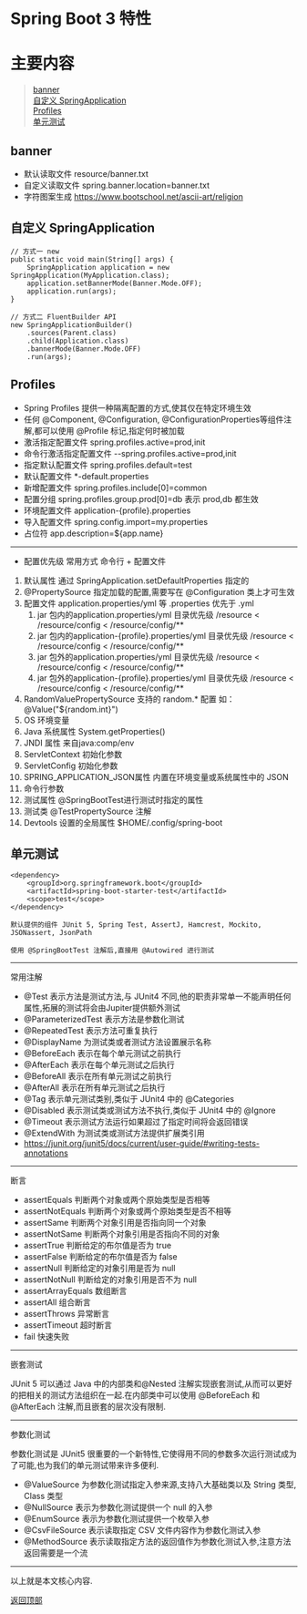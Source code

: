 # Spring Boot 3 特性

# 主要内容

> [banner](#banner)  
> [自定义 SpringApplication](#自定义-springapplication)  
> [Profiles](#profiles)  
> [单元测试](#单元测试)  

## banner

- 默认读取文件 resource/banner.txt
- 自定义读取文件 spring.banner.location=banner.txt
- 字符图案生成 https://www.bootschool.net/ascii-art/religion

## 自定义 SpringApplication

```text
// 方式一 new
public static void main(String[] args) {
    SpringApplication application = new SpringApplication(MyApplication.class);
    application.setBannerMode(Banner.Mode.OFF);
    application.run(args);
}

// 方式二 FluentBuilder API
new SpringApplicationBuilder()
    .sources(Parent.class)
    .child(Application.class)
    .bannerMode(Banner.Mode.OFF)
    .run(args);
```

## Profiles

- Spring Profiles 提供一种隔离配置的方式,使其仅在特定环境生效
- 任何 @Component, @Configuration, @ConfigurationProperties等组件注解,都可以使用 @Profile 标记,指定何时被加载
- 激活指定配置文件 spring.profiles.active=prod,init
- 命令行激活指定配置文件 --spring.profiles.active=prod,init
- 指定默认配置文件 spring.profiles.default=test
- 默认配置文件 *-default.properties
- 新增配置文件 spring.profiles.include[0]=common
- 配置分组 spring.profiles.group.prod[0]=db 表示 prod,db 都生效
- 环境配置文件 application-{profile}.properties
- 导入配置文件 spring.config.import=my.properties
- 占位符 app.description=${app.name}

----

- 配置优先级 常用方式 命令行 + 配置文件
1. 默认属性 通过 SpringApplication.setDefaultProperties 指定的
2. @PropertySource 指定加载的配置,需要写在 @Configuration 类上才可生效
3. 配置文件 application.properties/yml 等 .properties 优先于 .yml
   1. jar 包内的application.properties/yml 目录优先级 /resource < /resource/config < /resource/config/**
   2. jar 包内的application-{profile}.properties/yml 目录优先级 /resource < /resource/config < /resource/config/**
   3. jar 包外的application.properties/yml 目录优先级 /resource < /resource/config < /resource/config/**
   4. jar 包外的application-{profile}.properties/yml 目录优先级 /resource < /resource/config < /resource/config/**
4. RandomValuePropertySource 支持的 random.* 配置 如：@Value("${random.int}")
5. OS 环境变量
6. Java 系统属性 System.getProperties()
7. JNDI 属性 来自java:comp/env
8. ServletContext 初始化参数
9. ServletConfig 初始化参数
10. SPRING_APPLICATION_JSON属性 内置在环境变量或系统属性中的 JSON
11. 命令行参数
12. 测试属性 @SpringBootTest进行测试时指定的属性
13. 测试类 @TestPropertySource 注解
14. Devtools 设置的全局属性 $HOME/.config/spring-boot

## 单元测试

```text
<dependency>
    <groupId>org.springframework.boot</groupId>
    <artifactId>spring-boot-starter-test</artifactId>
    <scope>test</scope>
</dependency>

默认提供的组件 JUnit 5, Spring Test, AssertJ, Hamcrest, Mockito, JSONassert, JsonPath

使用 @SpringBootTest 注解后,直接用 @Autowired 进行测试
```

----

常用注解

- @Test 表示方法是测试方法,与 JUnit4 不同,他的职责非常单一不能声明任何属性,拓展的测试将会由Jupiter提供额外测试
- @ParameterizedTest 表示方法是参数化测试
- @RepeatedTest 表示方法可重复执行
- @DisplayName 为测试类或者测试方法设置展示名称
- @BeforeEach 表示在每个单元测试之前执行
- @AfterEach 表示在每个单元测试之后执行
- @BeforeAll 表示在所有单元测试之前执行
- @AfterAll 表示在所有单元测试之后执行
- @Tag 表示单元测试类别,类似于 JUnit4 中的 @Categories
- @Disabled 表示测试类或测试方法不执行,类似于 JUnit4 中的 @Ignore
- @Timeout 表示测试方法运行如果超过了指定时间将会返回错误
- @ExtendWith 为测试类或测试方法提供扩展类引用
- https://junit.org/junit5/docs/current/user-guide/#writing-tests-annotations

----

断言

- assertEquals 判断两个对象或两个原始类型是否相等
- assertNotEquals 判断两个对象或两个原始类型是否不相等
- assertSame 判断两个对象引用是否指向同一个对象
- assertNotSame 判断两个对象引用是否指向不同的对象
- assertTrue 判断给定的布尔值是否为 true
- assertFalse 判断给定的布尔值是否为 false
- assertNull 判断给定的对象引用是否为 null
- assertNotNull 判断给定的对象引用是否不为 null
- assertArrayEquals 数组断言
- assertAll 组合断言
- assertThrows 异常断言
- assertTimeout 超时断言
- fail 快速失败

----

嵌套测试

JUnit 5 可以通过 Java 中的内部类和@Nested 注解实现嵌套测试,从而可以更好的把相关的测试方法组织在一起.在内部类中可以使用 @BeforeEach 和 
@AfterEach 注解,而且嵌套的层次没有限制.

----

参数化测试

参数化测试是 JUnit5 很重要的一个新特性,它使得用不同的参数多次运行测试成为了可能,也为我们的单元测试带来许多便利.

- @ValueSource 为参数化测试指定入参来源,支持八大基础类以及 String 类型, Class 类型
- @NullSource 表示为参数化测试提供一个 null 的入参
- @EnumSource 表示为参数化测试提供一个枚举入参
- @CsvFileSource 表示读取指定 CSV 文件内容作为参数化测试入参
- @MethodSource 表示读取指定方法的返回值作为参数化测试入参,注意方法返回需要是一个流

----

以上就是本文核心内容.

[返回顶部](#主要内容)

